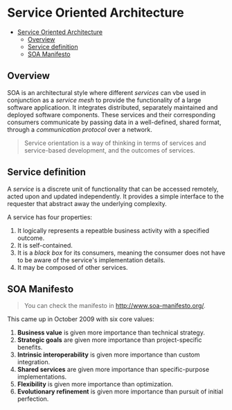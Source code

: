 # Service Oriented Architecture

- [Service Oriented Architecture](#service-oriented-architecture)
  - [Overview](#overview)
  - [Service definition](#service-definition)
  - [SOA Manifesto](#soa-manifesto)

## Overview

SOA is an architectural style where different *services* can vbe used in conjunction as a *service mesh* to provide the functionality of a large software applicatioon. It integrates distributed, separately maintained and deployed software components. These services and their corresponding consumers communicate by passing data in a well-defined, shared format, through a *communication protocol* over a network.

> Service orientation is a way of thinking in terms of services and service-based development, and the outcomes of services.

## Service definition

A *service* is a discrete unit of functionality that can be accessed remotely, acted upon and updated independently. It provides a simple interface to the requester that abstract away the underlying complexity.

A service has four properties:

1. It logically represents a repeatble business activity with a specified outcome.
2. It is self-contained.
3. It is a *black box* for its consumers, meaning the consumer does not have to be aware of the service's implementation details.
4. It may be composed of other services.

## SOA Manifesto

> You can check the manifesto in http://www.soa-manifesto.org/.

This came up in October 2009 with six core values:

1. **Business value** is given more importance than technical strategy.
2. **Strategic goals** are given more importance than project-specific benefits.
3. **Intrinsic interoperability** is given more importance than custom integration.
4. **Shared services** are given more importance than specific-purpose implementations.
5. **Flexibility** is given more importance than optimization.
6. **Evolutionary refinement** is given more importance than pursuit of initial perfection.
